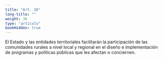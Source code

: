 ```yaml
---
title: "Art. 36"
long-title: ""
weight: 36
type: "articulo"
bookHidden: true
---
```

El Estado y las entidades territoriales facilitarán la participación de las comunidades rurales a nivel local y regional en el diseño e implementación de programas y políticas públicas que les afectan o conciernen.
